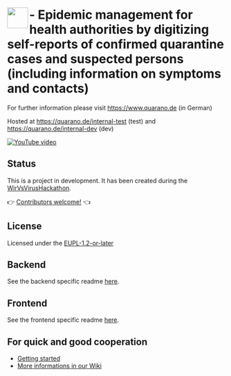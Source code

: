# <a href="https://www.quarano.de"><img src="/frontend/apps/quarano-frontend/src/assets/images/quarano_SW_RGB.png" align="left" height="48" ></a> - Epidemic management for health authorities by digitizing self-reports of confirmed quarantine cases and suspected persons (including information on symptoms and contacts)

For further information please visit <https://www.quarano.de> (in German)

Hosted at <https://quarano.de/internal-test> (test) and <https://quarano.de/internal-dev> (dev)

[![YouTube video](https://img.youtube.com/vi/3xkOvTBZ4ps/0.jpg)](https://www.youtube.com/watch?v=3xkOvTBZ4ps)

## Status

This is a project in development. It has been created during the [WirVsVirusHackathon](https://wirvsvirushackathon.org/).

👉 [Contributors welcome!](mailto:info@quarano.de) 👈 

## License

Licensed under the [EUPL-1.2-or-later](https://github.com/coronareportteam/coronareport/blob/develop/LICENSE)

## Backend

See the backend specific readme [here](backend/readme.adoc).

## Frontend

See the frontend specific readme [here](frontend/README.md).

## For quick and good cooperation

- [Getting started](https://github.com/quarano/quarano-application/wiki/Getting-started)
- [More informations in our Wiki](https://github.com/quarano/quarano-application/wiki)
